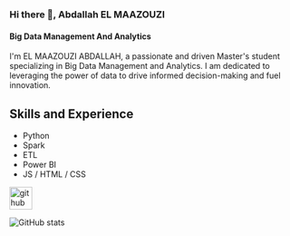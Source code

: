 ### Hi there 👋, Abdallah EL MAAZOUZI
#### Big Data Management And Analytics 
I'm EL MAAZOUZI ABDALLAH, a passionate and driven Master's student specializing in Big Data Management and Analytics. I am dedicated to leveraging the power of data to drive informed decision-making and fuel innovation.

## Skills and Experience
* Python
* Spark
* ETL
* Power BI 
* JS / HTML / CSS


[<img src='https://cdn.jsdelivr.net/npm/simple-icons@3.0.1/icons/github.svg' alt='github' height='40'>](https://github.com/abdallah-elmaazouzi)  

![GitHub stats](https://github-readme-stats.vercel.app/api?username=abdallah-elmaazouzi&show_icons=true&count_private=true)  

